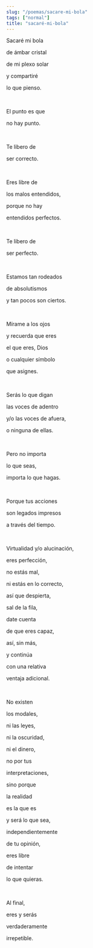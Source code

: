 ```yaml
---
slug: "/poemas/sacare-mi-bola"
tags: ["normal"]
title: "sacaré-mi-bola"
---
```

Sacaré mi bola 

de ámbar cristal 

de mi plexo solar 

y compartiré 

lo que pienso.

&nbsp;

El punto es que 

no hay punto.

&nbsp;

Te libero de 

ser correcto.

&nbsp;

Eres libre de 

los malos entendidos, 

porque no hay 

entendidos perfectos.

&nbsp;

Te libero de 

ser perfecto.

&nbsp;

Estamos tan rodeados 

de absolutismos 

y tan pocos son ciertos.

&nbsp;

Mírame a los ojos 

y recuerda que eres 

el que eres, Dios 

o cualquier símbolo 

que asignes.

&nbsp;

Serás lo que digan 

las voces de adentro 

y/o las voces de afuera, 

o ninguna de ellas.

&nbsp;

Pero no importa 

lo que seas, 

importa lo que hagas.

&nbsp;

Porque tus acciones 

son legados impresos 

a través del tiempo.

&nbsp;

Virtualidad y/o alucinación, 

eres perfección, 

no estás mal, 

ni estás en lo correcto, 

así que despierta, 

sal de la fila, 

date cuenta 

de que eres capaz, 

así, sin más, 

y continúa 

con una relativa 

ventaja adicional.

&nbsp;

No existen 

los modales, 

ni las leyes, 

ni la oscuridad, 

ni el dinero, 

no por tus 

interpretaciones, 

sino porque 

la realidad 

es la que es 

y será lo que sea, 

independientemente 

de tu opinión, 

eres libre 

de intentar 

lo que quieras.

&nbsp;

Al final, 

eres y serás 

verdaderamente 

irrepetible.